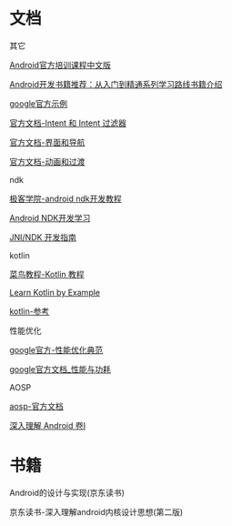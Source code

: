 # 文档

其它

[Android官方培训课程中文版](http://wiki.jikexueyuan.com/project/android-training-geek/)

[Android开发书籍推荐：从入门到精通系列学习路线书籍介绍](https://www.diycode.cc/wiki/androidbook)

[google官方示例](https://developer.android.google.cn/samples/?language=java)

[官方文档-Intent 和 Intent 过滤器](https://developer.android.google.cn/guide/components/intents-filters)

[官方文档-界面和导航](https://developer.android.google.cn/guide/topics/ui)

[官方文档-动画和过渡](https://developer.android.google.cn/training/animation)

ndk

[极客学院-android ndk开发教程](http://wiki.jikexueyuan.com/project/android-ndk-development-tutorial/)

[Android NDK开发学习](https://www.kancloud.cn/digest/zlndk/145320)

[JNI/NDK 开发指南](http://wiki.jikexueyuan.com/project/jni-ndk-developer-guide/)

kotlin

[菜鸟教程-Kotlin 教程](http://www.runoob.com/kotlin/kotlin-tutorial.html)

[Learn Kotlin by Example](https://play.kotlinlang.org/byExample/overview)

[kotlin-参考](https://www.kotlincn.net/docs/reference/)

性能优化

[google官方-性能优化典范](https://www.kancloud.cn/kancloud/android-performance/53237)

[google官方文档_性能与功耗](https://developer.android.google.cn/topic/performance) 

AOSP

[aosp-官方文档](https://source.android.google.cn/)

[深入理解 Android 卷I](http://wiki.jikexueyuan.com/project/deep-android-v1/)

# 书籍

Android的设计与实现(京东读书)

京东读书-深入理解android内核设计思想(第二版)






